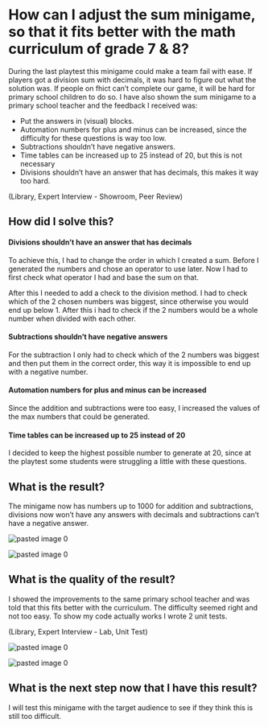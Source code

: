 # How can I adjust the sum minigame, so that it fits better with the math curriculum of grade 7 & 8?

During the last playtest this minigame could make a team fail with ease. If players got a division sum with decimals, it was hard to figure out what the solution was. If people on fhict can’t complete our game, it will be hard for primary school children to do so. I have also shown the sum minigame to a primary school teacher and the feedback I received was: 

   - Put the answers in (visual) blocks.
   - Automation numbers for plus and minus can be increased, since the difficulty for these questions is way too low.
   - Subtractions shouldn’t have negative answers.
   - Time tables can be increased up to 25 instead of 20, but this is not necessary
   - Divisions shouldn’t have an answer that has decimals, this makes it way too hard.

(Library, Expert Interview - Showroom, Peer Review)

## How did I solve this?
#### Divisions shouldn’t have an answer that has decimals
To achieve this, I had to change the order in which I created a sum. Before I generated the numbers and chose an operator to use later. Now I had to first check what operator I had and base the sum on that.

After this I needed to add a check to the division method. I had to check which of the 2 chosen numbers was biggest, since otherwise you would end up below 1. After this i had to check if the 2 numbers would be a whole number when divided with each other. 

#### Subtractions shouldn’t have negative answers

For the subtraction I only had to check which of the 2 numbers was biggest and then put them in the correct order, this way it is impossible to end up with a negative number.

#### Automation numbers for plus and minus can be increased

Since the addition and subtractions were too easy, I increased the values of the max numbers that could be generated.

#### Time tables can be increased up to 25 instead of 20

I decided to keep the highest possible number to generate at 20, since at the playtest some students were struggling a little with these questions.

## What is the result? 

The minigame now has numbers up to 1000 for addition and subtractions, divisions now won’t have any answers with decimals and subtractions can’t have a negative answer.

![pasted image 0](https://github.com/Timsel1/GDT-S4Portfolio/assets/90602424/c3bd8265-6eb1-47dc-85eb-96ae1ebdf2dc)

![pasted image 0](https://github.com/Timsel1/GDT-S4Portfolio/assets/90602424/5e0ae88e-1280-467c-aa32-92b7c6fc8b6b)


## What is the quality of the result?

I showed the improvements to the same primary school teacher and was told that this fits better with the curriculum. The difficulty seemed right and not too easy. To show my code actually works I wrote 2 unit tests.

(Library, Expert Interview - Lab, Unit Test)

![pasted image 0](https://github.com/Timsel1/GDT-S4Portfolio/assets/90602424/82e1417e-9048-4931-b02a-293a02ce4c44)

![pasted image 0](https://github.com/Timsel1/GDT-S4Portfolio/assets/90602424/4cc36bce-fa94-4800-9823-e9f2ba8eb815)

## What is the next step now that I have this result?

I will test this minigame with the target audience to see if they think this is still too difficult.
